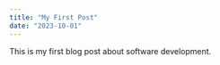 ```yaml
---
title: "My First Post"
date: "2023-10-01"
---
```


This is my first blog post about software development.